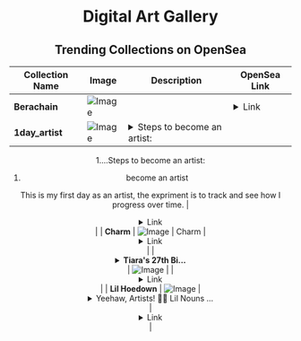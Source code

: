 <div align="center">

# Digital Art Gallery

## Trending Collections on OpenSea

| Collection Name                       | Image                                                                                     | Description                       | OpenSea Link                                                                                          |
|---------------------------------------|-------------------------------------------------------------------------------------------|-----------------------------------|--------------------------------------------------------------------------------------------------------|
| **Berachain** | ![Image](https://i.seadn.io/s/raw/files/a08ac7ffaa7b7a1c99fc6e74d6a32bae.png?w=500&auto=format?w=200&auto=format) |  | <details><summary>Link</summary>[Berachain](https://opensea.io/collection/berachain-118)</details> |
| **1day_artist** | ![Image](https://i.seadn.io/s/raw/files/abbe40a36a2eb8c2a18a5a9ae6a82048.png?w=500&auto=format?w=200&auto=format) | <details><summary>Steps to become an artist:

1....</summary>Steps to become an artist:

1. become an artist

This is my first day as an artist, the expriment is to track and see how I progress over time.</details> | <details><summary>Link</summary>[1day_artist](https://opensea.io/collection/1day-artist)</details> |
| **Charm** | ![Image](https://i.seadn.io/s/raw/files/a80f8a02ceefdc34f67f6717e6a5668d.png?w=500&auto=format?w=200&auto=format) | Charm | <details><summary>Link</summary>[Charm](https://opensea.io/collection/charm-27)</details> |
| **<details><summary>Tiara's 27th Bi...</summary>Tiara's 27th Birthday Gift</details>** | ![Image](https://i.seadn.io/s/raw/files/805ebe58aa7915af7fd26ffa05cfc926.jpg?w=500&auto=format?w=200&auto=format) |  | <details><summary>Link</summary>[Tiara's 27th Birthday Gift](https://opensea.io/collection/tiara-s-27th-birthday-gift)</details> |
| **Lil Hoedown** | ![Image](https://i.seadn.io/s/raw/files/ebc28dc05f534a6344d8ebaa837bb44c.png?w=500&auto=format?w=200&auto=format) | <details><summary>Yeehaw, Artists! 🎨🤠 Lil Nouns ...</summary>Yeehaw, Artists! 🎨🤠 Lil Nouns Western Art Contest

Howdy, creative partners! Lil Nouns is rustling up some excitement for our upcoming Lil Hoedown, and we want YOU to be part of it!

What's the hoedown?

We're throwing a wild west afterparty for Nouns Town on October 9th at Saddle Ranch in West Hollywood. But before we saddle up, we're hosting an art contest to capture the spirit of Lil Nouns gone country!

The Contest:

Create Lil Nouns Cowboy Western themed art that'll make even the toughest cowpoke say "Yeehaw!"

The Prize:

We're minting $250 worth of the best submissions. That's right, pardner - your art could become a bonafide Lil Nouns collectible!

How to Enter:

- Create your Lil Nouns Western masterpiece
- Mint your artwork to our mint board by clicking 'POST'
- Deadline: October 9th at 9pm EST

So grab your digital paintbrush, slap on some Noggles, and show us what Lil Nouns look like when they hit the ol' dusty trail! 🤠</details> | <details><summary>Link</summary>[Lil Hoedown](https://opensea.io/collection/lil-hoedown)</details> |

</div>